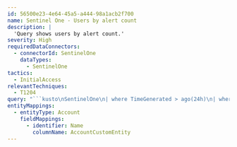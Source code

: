 ```yaml
---
id: 56500e23-4e64-45a5-a444-98a1acb2f700
name: Sentinel One - Users by alert count
description: |
  'Query shows users by alert count.'
severity: High
requiredDataConnectors:
  - connectorId: SentinelOne
    dataTypes:
      - SentinelOne
tactics:
  - InitialAccess
relevantTechniques:
  - T1204
query: "```kusto\nSentinelOne\n| where TimeGenerated > ago(24h)\n| where ActivityType == 3608\n| extend DstHostname = extract(@'detected on\\s(\\S+)\\.', 1, EventOriginalMessage)\n| join (SentinelOne \n      | where EventType =~ 'Agents.'\n      | where isnotempty(LastLoggedInUserName)\n      | project DstHostname=ComputerName, LastLoggedInUserName) on DstHostname\n| summarize count() by LastLoggedInUserName\n| extend AccountCustomEntity = LastLoggedInUserName\n```"
entityMappings:
  - entityType: Account
    fieldMappings:
      - identifier: Name
        columnName: AccountCustomEntity
---
```


